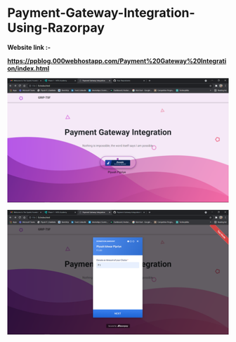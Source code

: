 # Payment-Gateway-Integration-Using-Razorpay

<b>Website link :- </b>

<b>https://ppblog.000webhostapp.com/Payment%20Gateway%20Integration/index.html</b>


![](Capture.png)

![](Capture2.png)
